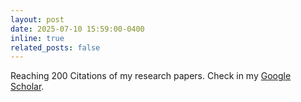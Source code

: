 ```yaml
---
layout: post
date: 2025-07-10 15:59:00-0400
inline: true
related_posts: false
---
```


Reaching 200 Citations of my research papers. Check in my [Google Scholar](https://scholar.google.com/citations?user=x1ueJ5UAAAAJ&hl=en&oi=ao).
